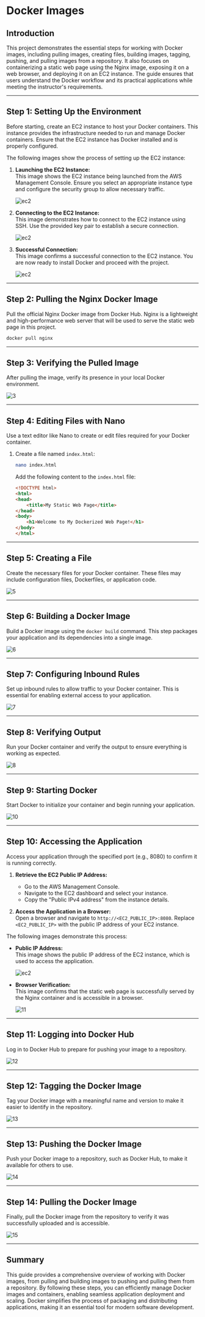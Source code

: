 # Docker Images

## Introduction
This project demonstrates the essential steps for working with Docker images, including pulling images, creating files, building images, tagging, pushing, and pulling images from a repository. It also focuses on containerizing a static web page using the Nginx image, exposing it on a web browser, and deploying it on an EC2 instance. The guide ensures that users understand the Docker workflow and its practical applications while meeting the instructor's requirements.

---

## Step 1: Setting Up the Environment
Before starting, create an EC2 instance to host your Docker containers. This instance provides the infrastructure needed to run and manage Docker containers. Ensure that the EC2 instance has Docker installed and is properly configured.

The following images show the process of setting up the EC2 instance:

1. **Launching the EC2 Instance:**  
   This image shows the EC2 instance being launched from the AWS Management Console. Ensure you select an appropriate instance type and configure the security group to allow necessary traffic.

   ![ec2](./img/16.%20EC2.jpg)

2. **Connecting to the EC2 Instance:**  
   This image demonstrates how to connect to the EC2 instance using SSH. Use the provided key pair to establish a secure connection.

   ![ec2](./img/18.%20Ec2%20connect.jpg)

3. **Successful Connection:**  
   This image confirms a successful connection to the EC2 instance. You are now ready to install Docker and proceed with the project.

   ![ec2](./img/19.%20Ec2%20connected.jpg)

---

## Step 2: Pulling the Nginx Docker Image
Pull the official Nginx Docker image from Docker Hub. Nginx is a lightweight and high-performance web server that will be used to serve the static web page in this project.

```bash
docker pull nginx
```

---

## Step 3: Verifying the Pulled Image
After pulling the image, verify its presence in your local Docker environment.

![3](./img/3U.%20Docker%20img.jpg)

---

## Step 4: Editing Files with Nano
Use a text editor like Nano to create or edit files required for your Docker container.

1. Create a file named `index.html`:

   ```bash
   nano index.html
   ```

   Add the following content to the `index.html` file:

   ```html
   <!DOCTYPE html>
   <html>
   <head>
       <title>My Static Web Page</title>
   </head>
   <body>
       <h1>Welcome to My Dockerized Web Page!</h1>
   </body>
   </html>
   ```

---

## Step 5: Creating a File
Create the necessary files for your Docker container. These files may include configuration files, Dockerfiles, or application code.

![5](./img/5U.%20Create%20file.jpg)

---

## Step 6: Building a Docker Image
Build a Docker image using the `docker build` command. This step packages your application and its dependencies into a single image.

![6](./img/6.%20build.jpg)

---

## Step 7: Configuring Inbound Rules
Set up inbound rules to allow traffic to your Docker container. This is essential for enabling external access to your application.

![7](./img/7u.%20inbound%20rule.jpg)

---

## Step 8: Verifying Output
Run your Docker container and verify the output to ensure everything is working as expected.

![8](./img/8.%20output.jpg)

---

## Step 9: Starting Docker
Start Docker to initialize your container and begin running your application.

![10](./img/10.%20start%20docker.jpg)

---

## Step 10: Accessing the Application
Access your application through the specified port (e.g., 8080) to confirm it is running correctly.

1. **Retrieve the EC2 Public IP Address:**  
   - Go to the AWS Management Console.
   - Navigate to the EC2 dashboard and select your instance.
   - Copy the "Public IPv4 address" from the instance details.

2. **Access the Application in a Browser:**  
   Open a browser and navigate to `http://<EC2_PUBLIC_IP>:8080`. Replace `<EC2_PUBLIC_IP>` with the public IP address of your EC2 instance.

The following images demonstrate this process:

- **Public IP Address:**  
  This image shows the public IP address of the EC2 instance, which is used to access the application.

  ![ec2](./img/17.%20public%20ip.jpg)

- **Browser Verification:**  
  This image confirms that the static web page is successfully served by the Nginx container and is accessible in a browser.

  ![11](./img/11u.%208080.jpg)

---

## Step 11: Logging into Docker Hub
Log in to Docker Hub to prepare for pushing your image to a repository.

![12](./img/12.%20Login.jpg)

---

## Step 12: Tagging the Docker Image
Tag your Docker image with a meaningful name and version to make it easier to identify in the repository.

![13](./img/13.%20tag.jpg)

---

## Step 13: Pushing the Docker Image
Push your Docker image to a repository, such as Docker Hub, to make it available for others to use.

![14](./img/14.%20Push.jpg)

---

## Step 14: Pulling the Docker Image
Finally, pull the Docker image from the repository to verify it was successfully uploaded and is accessible.

![15](./img/15.%20Pull.jpg)

---

## Summary
This guide provides a comprehensive overview of working with Docker images, from pulling and building images to pushing and pulling them from a repository. By following these steps, you can efficiently manage Docker images and containers, enabling seamless application deployment and scaling. Docker simplifies the process of packaging and distributing applications, making it an essential tool for modern software development.

